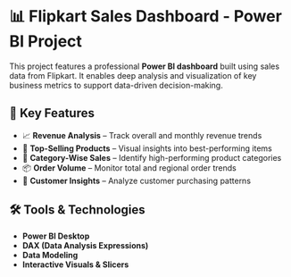 
# 📊 Flipkart Sales Dashboard - Power BI Project

This project features a professional **Power BI dashboard** built using sales data from Flipkart. It enables deep analysis and visualization of key business metrics to support data-driven decision-making.

## 🚀 Key Features

- 📈 **Revenue Analysis** – Track overall and monthly revenue trends  
- 🛒 **Top-Selling Products** – Visual insights into best-performing items  
- 📁 **Category-Wise Sales** – Identify high-performing product categories  
- 📦 **Order Volume** – Monitor total and regional order trends  
- 👥 **Customer Insights** – Analyze customer purchasing patterns  

## 🛠️ Tools & Technologies

- **Power BI Desktop**
- **DAX (Data Analysis Expressions)**
- **Data Modeling**
- **Interactive Visuals & Slicers**



